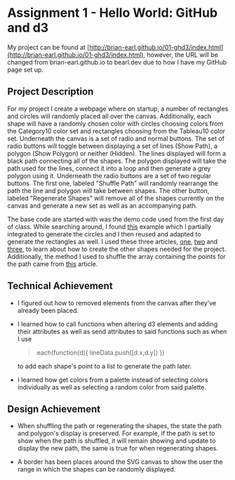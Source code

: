 Assignment 1 - Hello World: GitHub and d3
===

My project can be found at [http://brian-earl.github.io/01-ghd3/index.html](http://brian-earl.github.io/01-ghd3/index.html), however, the URL will be changed from brian-earl.github.io to bearl.dev due to how I have my GitHub page set up.


Project Description
---

For my project I create a webpage where on startup, a number of rectangles and circles will randomly placed all over the canvas. Additionally, each shape will have a randomly chosen color with circles choosing colors from the Category10 color set and rectangles choosing from the Tableau10 color set. Underneath the canvas is a set of radio and normal buttons. The set of radio buttons will toggle between displaying a set of lines (Show Path), a polygon (Show Polygon) or neither (Hidden). The lines displayed will form a black path connecting all of the shapes. The polygon displayed will take the path used for the lines, connect it into a loop and then generate a grey polygon using it. Underneath the radio buttons are a set of two regular buttons. The first one, labeled "Shuffle Path" will randomly rearrange the path the line and polygon will take between shapes. The other button, labeled "Regenerate Shapes" will remove all of the shapes currently on the canvas and generate a new set as well as an accompanying path.

The base code are started with was the demo code used from the first day of class. While searching around, I found [this](https://observablehq.com/@d3/click-vs-drag) example which I partially integrated to generate the circles and I then reused and adapted to generate the rectangles as well. I used these three articles, [one](https://www.d3-graph-gallery.com/graph/shape.html), [two](https://www.geeksforgeeks.org/d3-js-line-method/) and [three](http://using-d3js.com/05_09_polygons.html), to learn about how to create the other shapes needed for the project. Additionally, the method I used to shuffle the array containing the points for the path came from [this](https://javascript.info/task/shuffle) article.


Technical Achievement
---

- I figured out how to removed elements from the canvas after they've already been placed.
- I learned how to call functions when altering d3 elements and adding their attributes as well as send attributes to said functions such as when I use
    >.each(function(d){ lineData.push([d.x,d.y]) })
    
    to add each shape's point to a list to generate the path later.
- I learned how get colors from a palette instead of selecting colors individually as well as selecting a random color from said palette.


Design Achievement
---

- When shuffling the path or regenerating the shapes, the state the path and polygon's display is preserved. For example, if the path is set to show when the path is shuffled, it will remain showing and update to display the new path, the same is true for when regenerating shapes.

- A border has been places around the SVG canvas to show the user the range in which the shapes can be randomly displayed.
